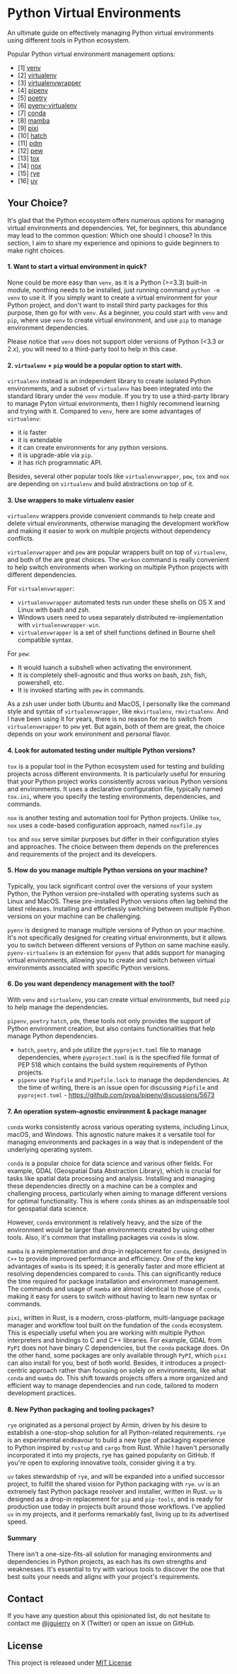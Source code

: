 # Python Virtual Environments

An ultimate guide on effectively managing Python virtual environments using different tools
in Python ecosystem.

Popular Python virtual environment management options:
* [1] [venv](venv/README.md)
* [2] [virtualenv](virtualenv/README.md)
* [3] [virtualenvwrapper](virtualenwrapper/README.md)
* [4] [pipenv](pipenv/README.md)
* [5] [poetry](poetry/README.md)
* [6] [pyenv-virtualenv](pyenv-virtualenv/README.md)
* [7] [conda](conda/README.md)
* [8] [mamba](mamba/README.md)
* [9] [pixi](pixi/README.md)
* [10] [hatch](hatch/README.md)
* [11] [pdm](pdm/README.md)
* [12] [pew](pew/README.md)
* [13] [tox](tox/README.md)
* [14] [nox](nox/README.md)
* [15] [rye](rye/README.md)
* [16] [uv](uv/README.md)

## Your Choice?

It's glad that the Python ecosystem offers numerous options for managing virtual environments and dependencies. Yet, for beginners, 
this abundance may lead to the common question: Which one should I choose? 
In this section, I aim to share my experience and opinions to guide beginners to make right choices.

#### 1. Want to start a virtual environment in quick?
None could be more easy than `venv`, as it is a Python (>=3.3) built-in module, nonthing needs to be installed, just running command `python -m venv` to use it.
If you simply want to create a virtual environment for your Python project, and don't want to install third party packages for this purpose, then go for with `venv`.
As a beginner, you could start with `venv` and `pip`, where use `venv` to create virtual environment, and use `pip` to manage environment dependencies.

Please notice that `venv` does not support older versions of Python (<3.3 or 2.x), you will need to a third-party tool to help in this case.

#### 2. `virtualenv` + `pip` would be a popular option to start with.
`virtualenv` instead is an independent library to create isolated Python environments, and a subset of `virtualenv` has been integrated into the standard library under
the `venv` module. If you try to use a third-party library to manage Pyton virtual environments, then I highly recommend learning and trying with it.
Compared to `venv`, here are some advantages of `virtualenv`:
* it is faster
* it is extendable
* it can create environments for any python versions.
* it is upgrade-able via `pip`.
* it has rich programmatic API.

Besides, several other popular tools like `virtualenvwrapper`, `pew`, `tox` and `nox` are depending on `virtualenv` and build abstractions on top of it.


#### 3. Use wrappers to make virtualenv easier

`virtualenv` wrappers provide convenient commands to help create and delete virtual environments, otherwise managing the development workflow and making it easier 
to work on multiple projects without dependency conflicts.

`virtualenvwrapper` and `pew` are popular wrappers built on top of `virtualenv`, and both of the are great choices. The `workon` command is really convenient to help
switch environments when working on multiple Python projects with different dependencies.

For `virtualenvwrapper`:
* `virtualenvwrapper` automated tests run under these shells on OS X and Linux with bash and zsh. 
* Windows users need to usea separately distributed re-implementation with `virtualenvwrapper-win`.
* `virtualenvwrapper` is a set of shell functions defined in Bourne shell compatible syntax.

For `pew`:
* It would luanch a subshell when activating the environment.
* It is completely shell-agnostic and thus works on bash, zsh, fish, powershell, etc.
* It is invoked starting with `pew` in commands.

As a zsh user under both Ubuntu and MacOS, I personally like the command style and syntax of `virtualenvwrapper`, like `mkvirtualenv`, `rmvirtualenv`.
And I have been using it for years, there is no reason for me to switch from `virtualenvwrapper` to `pew` yet. 
But again, both of them are great, the choice depends on your work environment and personal flavor.

#### 4. Look for automated testing under multiple Python versions?

`tox` is a popular tool in the Python ecosystem used for testing and building projects across different environments. 
It is particularly useful for ensuring that your Python project works consistently across various Python versions and environments.
It uses a declarative configuration file, typically named `tox.ini`, where you specify the testing environments, dependencies, and commands. 

`nox` is another testing and automation tool for Python projects. Unlike `tox`, `nox` uses a code-based configuration approach, named `noxfile.py`

`tox` and `nox` serve similar purposes but differ in their configuration styles and approaches.
The choice between them depends on the preferences and requirements of the project and its developers.

#### 5. How do you manage multiple Python versions on your machine?

Typically, you lack significant control over the versions of your system Python, the Python version pre-installed with operating systems such as Linux and MacOS. 
These pre-installed Python versions often lag behind the latest releases. 
Installing and effortlessly switching between multiple Python versions on your machine can be challenging.

`pyenv` is designed to manage multiple versions of Python on your machine. It's not specifically designed for creating virtual environments, 
but it allows you to switch between different versions of Python on same machine easily. `pyenv-virtualenv` is an extension for `pyenv` that 
adds support for managing virtual environments, allowing you to create and switch between virtual environments associated with specific Python versions.

#### 6. Do you want dependency management with the tool?

With `venv` and `virtualenv`, you can create virtual environments, but need `pip` to help manage the dependencies.

`pipenv`, `poetry` `hatch`, `pdm`, these tools not only provides the support of Python environment creation, but also contains functionalities that help
manage Python dependencies.

* `hatch`, `poetry`, and `pdm` utilize the `pyproject.toml` file to manage dependencies, where `pyproject.toml` is is the specified file format of PEP 518 which contains the build system requirements of Python projects.
* `pipenv` use `Pipfile` and `Pipefile.lock` to manage the depdendencies. At the time of writing, there is an issue open for discussing `Pipfile` and `pyproject.toml` - https://github.com/pypa/pipenv/discussions/5673

#### 7. An operation system–agnostic environment & package manager

`conda` works consistently across various operating systems, including Linux, macOS, and Windows. 
This agnostic nature makes it a versatile tool for managing environments and packages in a way 
that is independent of the underlying operating system. 

`conda` is a popular choice for data science and various other fields. For example, 
GDAL (Geospatial Data Abstraction Library), which is crucial for tasks like spatial data processing and analysis. 
Installing and managing these dependencies directly on a machine can be a complex and challenging process, 
particularly when aiming to manage different versions for optimal functionality. 
This is where `conda` shines as an indispensable tool for geospatial data science.

However, `conda` environment is relatively heavy, and the size of the environment would be larger than environments created by using other tools. Also, it's common that installing packages via `conda` is slow.

`mamba` is a reimplementation and drop-in replacement for `conda`, designed in `C++` to provide improved performance and efficiency. One of the key advantages of `mamba` is its speed; it is generally faster and more efficient at resolving dependencies compared to `conda`. This can significantly reduce the time required for package installation and environment management. The commands and usage of `mamba` are almost identical to those of `conda`, making it easy for users to switch without having to learn new syntax or commands.

`pixi`, written in Rust, is a modern, cross-platform, multi-language package manager and workflow tool built on the fundation of the `conda` ecosystem. This is especially useful when you are working with multiple Python interpreters and bindings to C and C++ libraries. For example, GDAL from `PyPI` does not have binary C dependencies, but the `conda` package does. On the other hand, some packages are only available through `PyPI`, which `pixi` can also install for you, best of both world. Besides, it introduces a project-centric approach rather than focusing on solely on environments, like what `conda` and `mamba` do. This shift towards projects offers a more organized and efficient way to manage dependencies and run code, tailored to modern development practices.


#### 8. New Python packaging and tooling packages?

`rye` originated as a personal project by Armin, driven by his desire to establish a one-stop-shop solution for all Python-related requirements.
`rye` is an experimental endeavour to build a new type of packaging experience to Python inspired by `rustup` and `cargo` from Rust.
While I haven't personally incorporated it into my projects, rye has gained popularity on GitHub. If you're open to exploring innovative tools, 
consider giving it a try.

`uv` takes stewardship of `rye`, and will be expanded into a unified successor project, to fulfill the shared vision for Python packaging with `rye`. 
`uv` is an extremely fast Python package resolver and installer, written in Rust. `uv` is designed as a drop-in replacement for `pip` and `pip-tools`, 
and is ready for production use today in projects built around those workflows. I've applied `uv` in my projects, 
and it performs remarkably fast, living up to its advertised speed.


#### Summary
There isn't a one-size-fits-all solution for managing environments and dependencies in Python projects, as each has its own strengths and weaknesses. 
It's essential to try with various tools to discover the one that best suits your needs and aligns with your project's requirements.


## Contact

If you have any question about this opinionated list, do not hesitate to contact me [@jgujerry](https://twitter.com/jgujerry) on X (Twitter) or open an issue on GitHub.


## License

This project is released under [MIT License](LICENSE)
